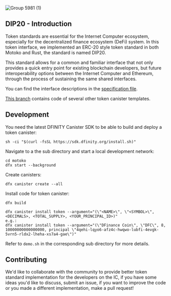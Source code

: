 ![Group 5981 (1)](https://user-images.githubusercontent.com/73345016/144523306-f6041b24-bd34-4ecf-bc0f-6c96b0c24ca8.png)

## DIP20 - Introduction

Token standards are essential for the Internet Computer ecosystem, especially for the decentralized finance ecosystem (DeFi) system. In this token interface, we implemented an ERC-20 style token standard in both Motoko and Rust, the standard is named DIP20.

This standard allows for a common and familiar interface that not only provides a quick entry point for existing blockchain developers, but future interoperability options between the Internet Computer and Ethereum, through the process of sustaining the same shared interfaces.

You can find the interface descriptions in the [specification file](./spec.md).

[This branch](https://github.com/dfinance-tech/ic-token/tree/templates) contains code of several other token canister templates.


## Development

You need the latest DFINITY Canister SDK to be able to build and deploy a token canister:

```shell
sh -ci "$(curl -fsSL https://sdk.dfinity.org/install.sh)"
```

Navigate to a the sub directory and start a local development network:

```shell
cd motoko
dfx start --background
```

Create canisters:

```shell
dfx canister create --all
```

Install code for token canister:

```
dfx build

dfx canister install token --argument="(\"<NAME>\", \"<SYMBOL>\", <DECIMALS>, <TOTAL_SUPPLY>, <YOUR_PRINCIPAL_ID>)"
e.g.:
dfx canister install token --argument="(\"DFinance Coin\", \"DFC\", 8, 10000000000000000, principal \"4qehi-lqyo6-afz4c-hwqwo-lubfi-4evgk-5vrn5-rldx2-lheha-xs7a4-gae\")"
```

Refer to `demo.sh` in the corresponding sub directory for more details.



## Contributing

We'd like to collaborate with the community to provide better token standard implementation for the developers on the IC, if you have some ideas you'd like to discuss, submit an issue, if you want to improve the code or you made a different implementation, make a pull request!

